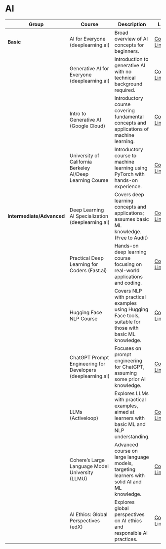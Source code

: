 # AI
| Group                 | Course                                  | Description                                                                                  | Link                                                                 | 
|-----------------------|-----------------------------------------|----------------------------------------------------------------------------------------------|----------------------------------------------------------------------|
| **Basic**            | AI for Everyone (deeplearning.ai)       | Broad overview of AI concepts for beginners.                                                | [Course Link](https://www.deeplearning.ai/courses/ai-for-everyone/)                 |
|                       | Generative AI for Everyone (deeplearning.ai) | Introduction to generative AI with no technical background required.                        | [Course Link](https://www.deeplearning.ai/courses/generative-ai-for-everyone/)                |
|                       | Intro to Generative AI (Google Cloud)  | Introductory course covering fundamental concepts and applications of machine learning.      | [Course Link](https://www.cloudskillsboost.google/paths/118?utm_source=cgc&utm_medium=website&utm_campaign=evergreen)          | 
|                       | University of California Berkeley AI/Deep Learning Course | Introductory course to machine learning using PyTorch with hands-on experience.             | [Course Link](https://www.youtube.com/playlist?list=PL_iWQOsE6TfVmKkQHucjPAoRtIJYt8a5A)              |
|**Intermediate/Advanced** | Deep Learning AI Specialization (deeplearning.ai) | Covers deep learning concepts and applications; assumes basic ML knowledge. (Free to Audit)                 | [Course Link](https://www.coursera.org/specializations/deep-learning?action=enroll) |
|                       | Practical Deep Learning for Coders (Fast.ai) | Hands-on deep learning course focusing on real-world applications and coding.               | [Course Link](https://example.com/practical-deep-learning)         |
|                       | Hugging Face NLP Course              | Covers NLP with practical examples using Hugging Face tools, suitable for those with basic ML knowledge. | [Course Link](https://example.com/hugging-face-nlp-course)         | 
|                       | ChatGPT Prompt Engineering for Developers (deeplearning.ai) | Focuses on prompt engineering for ChatGPT, assuming some prior AI knowledge.                | [Course Link](https://example.com/chatgpt-prompt-engineering)      |
|                       | LLMs (Activeloop)                      | Explores LLMs with practical examples, aimed at learners with basic ML and NLP understanding. | [Course Link](https://example.com/llms)                            | 
|                       | Cohere’s Large Language Model University (LLMU) | Advanced course on large language models, targeting learners with solid AI and ML knowledge. | [Course Link](https://example.com/llmu)                            | 
|                       | AI Ethics: Global Perspectives (edX)   | Explores global perspectives on AI ethics and responsible AI practices.                      | [Course Link](https://example.com/ai-ethics-global)                | 

